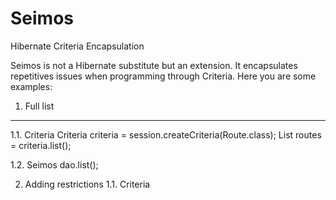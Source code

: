 Seimos
======

Hibernate Criteria Encapsulation

Seimos is not a Hibernate substitute but an extension. It encapsulates repetitives issues when programming through 
Criteria. Here you are some examples:

1. Full list
------------
  1.1. Criteria
    Criteria criteria = session.createCriteria(Route.class);
    List routes = criteria.list();

  1.2. Seimos
    dao.list();
    
2. Adding restrictions
  1.1. Criteria